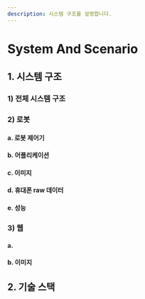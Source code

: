 ```yaml
---
description: 시스템 구조를 설명합니다.
---
```


# System And Scenario

## 1. 시스템 구조

### 1\) 전체 시스템 구조

###  2\) 로봇

#### a. 로봇 제어기

#### b. 어플리케이션  

#### c. 이미지 

#### d. 휴대폰 raw 데이터  

#### e. 성능 

### 3\) 웹 

#### a. 

#### b. 이미지 

## 2. 기술 스택

